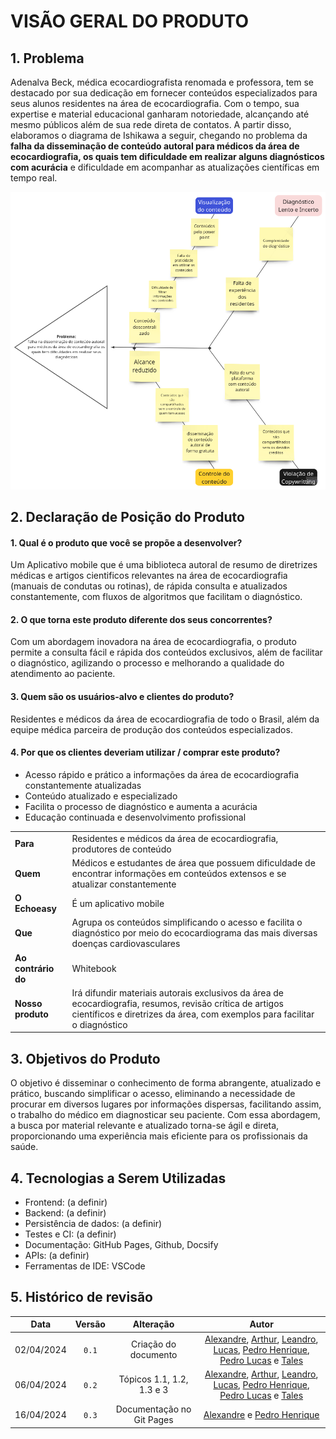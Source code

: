 # VISÃO GERAL DO PRODUTO

## 1. Problema

Adenalva Beck, médica ecocardiografista renomada e professora, tem se destacado por sua dedicação em fornecer conteúdos especializados
para seus alunos residentes na área de ecocardiografia. Com o tempo, sua expertise e material educacional ganharam notoriedade,
alcançando até mesmo públicos além de sua rede direta de contatos. A partir disso, elaboramos o diagrama de Ishikawa a seguir,
chegando no problema da **falha da disseminação de conteúdo autoral para médicos da área de ecocardiografia,
os quais tem dificuldade em realizar alguns diagnósticos com acurácia** e dificuldade em acompanhar as atualizações
científicas em tempo real.

<center>
    <img id= "ishikawa" src= "https://raw.githubusercontent.com/mdsreq-fga-unb/2024.1-Echoeasy/gitpages/docs/assets/imgs/Diagrama de Ishikawa.png">
</center>

## 2. Declaração de Posição do Produto

#### 1. Qual é o produto que você se propõe a desenvolver?

Um Aplicativo mobile que é uma biblioteca autoral de resumo de diretrizes médicas e artigos cientificos relevantes na área de ecocardiografia (manuais de condutas ou rotinas), de rápida consulta e atualizados constantemente, com fluxos de algoritmos que facilitam o diagnóstico.

#### 2. O que torna este produto diferente dos seus concorrentes?

Com um abordagem inovadora na área de ecocardiografia, o produto permite a consulta fácil e rápida dos conteúdos exclusivos, além de facilitar o diagnóstico, agilizando o processo e melhorando a qualidade do atendimento ao paciente.

#### 3. Quem são os usuários-alvo e clientes do produto?

Residentes e médicos da área de ecocardiografia de todo o Brasil, além da equipe médica parceira de produção dos conteúdos especializados.

#### 4. Por que os clientes deveriam utilizar / comprar este produto?

- Acesso rápido e prático a informações da área de ecocardiografia constantemente atualizadas
- Conteúdo atualizado e especializado
- Facilita o processo de diagnóstico e aumenta a acurácia
- Educação continuada e desenvolvimento profissional

|                     |                                                                                                                                                                                        |
| ------------------- | -------------------------------------------------------------------------------------------------------------------------------------------------------------------------------------- |
| **Para**            | Residentes e médicos da área de ecocardiografia, produtores de conteúdo                                                                                                                |
| **Quem**            | Médicos e estudantes de área que possuem dificuldade de encontrar informações em conteúdos extensos e se atualizar constantemente                                                      |
| **O Echoeasy**      | É um aplicativo mobile                                                                                                                                                                 |
| **Que**             | Agrupa os conteúdos simplificando o acesso e facilita o diagnóstico por meio do ecocardiograma das mais diversas doenças cardiovasculares                                              |
| **Ao contrário do** | Whitebook                                                                                                                                                                              |
| **Nosso produto**   | Irá difundir materiais autorais exclusivos da área de ecocardiografia, resumos, revisão crítica de artigos científicos e diretrizes da área, com exemplos para facilitar o diagnóstico |

## 3. Objetivos do Produto

O objetivo é disseminar o conhecimento de forma abrangente, atualizado e prático, buscando simplificar o acesso, eliminando a necessidade de procurar em diversos lugares por informações dispersas, facilitando assim, o trabalho do médico em diagnosticar seu paciente. Com essa abordagem, a busca por material relevante e atualizado torna-se ágil e direta, proporcionando uma experiência mais eficiente para os profissionais da saúde.

## 4. Tecnologias a Serem Utilizadas

- Frontend: (a definir)
- Backend: (a definir)
- Persistência de dados: (a definir)
- Testes e CI: (a definir)
- Documentação: GitHub Pages, Github, Docsify
- APIs: (a definir)
- Ferramentas de IDE: VSCode

## 5. Histórico de revisão

|    Data    | Versão |         Alteração         |                                                                                                                                                    Autor                                                                                                                                                     |
| :--------: | :----: | :-----------------------: | :----------------------------------------------------------------------------------------------------------------------------------------------------------------------------------------------------------------------------------------------------------------------------------------------------------: |
| 02/04/2024 | `0.1`  |   Criação do documento    | [Alexandre](https://github.com/zzzBECK), [Arthur](https://github.com/arthur-heleno), [Leandro](https://github.com/LeanArs), [Lucas](https://github.com/LucasGSAntunes), [Pedro Henrique](https://github.com/PedroHhenriq), [Pedro Lucas](https://github.com/lucasdray) e [Tales](https://github.com/TalesRG) |
| 06/04/2024 | `0.2`  | Tópicos 1.1, 1.2, 1.3 e 3 | [Alexandre](https://github.com/zzzBECK), [Arthur](https://github.com/arthur-heleno), [Leandro](https://github.com/LeanArs), [Lucas](https://github.com/LucasGSAntunes), [Pedro Henrique](https://github.com/PedroHhenriq), [Pedro Lucas](https://github.com/lucasdray) e [Tales](https://github.com/TalesRG) |
| 16/04/2024 | `0.3`  | Documentação no Git Pages |                                                                                                         [Alexandre](https://github.com/zzzBECK) e [Pedro Henrique](https://github.com/PedroHhenriq)                                                                                                          |
